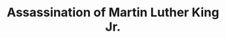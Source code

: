 ---
layout: events
category: assassination of mlk
title: Assassination of Martin Luther King Jr.
year: 1968
image: media/images/events/martin_luther_king.jpg
description: Martin Luther king Jr, was the prominent leader of the Civil Rights Movement and a recipient of the Nobel Peace Prize. He was tragically shot at the Lorraine Motel in Memphis, Tennessee.

songs related:
---